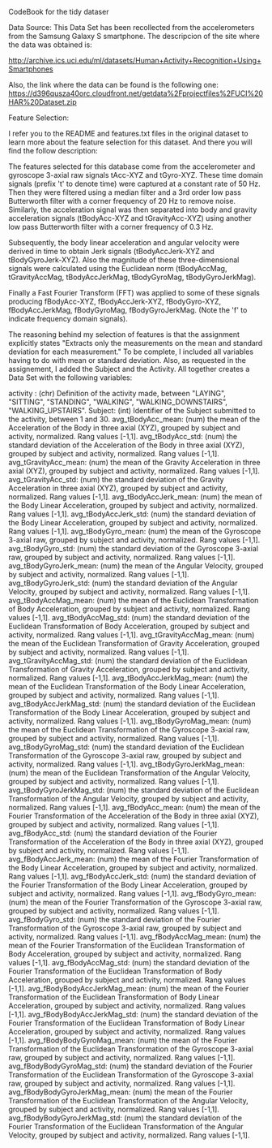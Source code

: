 CodeBook for the tidy dataser


Data Source:
This Data Set has been recollected from the accelerometers from the Samsung Galaxy S smartphone.
The descripcion of the site where the data was obtained is:

http://archive.ics.uci.edu/ml/datasets/Human+Activity+Recognition+Using+Smartphones

Also, the link where the data can be found is the following one:
https://d396qusza40orc.cloudfront.net/getdata%2Fprojectfiles%2FUCI%20HAR%20Dataset.zip



Feature Selection:

I refer you to the README and features.txt files in the original dataset to learn more about the feature selection for this dataset. 
And there you will find the follow description:

The features selected for this database come from the accelerometer and gyroscope 3-axial raw signals tAcc-XYZ and tGyro-XYZ. 
These time domain signals (prefix 't' to denote time) were captured at a constant rate of 50 Hz. Then they were filtered using a median filter and a 3rd order low pass Butterworth filter with a corner frequency of 20 Hz to remove noise. 
Similarly, the acceleration signal was then separated into body and gravity acceleration signals (tBodyAcc-XYZ and tGravityAcc-XYZ) using another low pass Butterworth filter with a corner frequency of 0.3 Hz.

Subsequently, the body linear acceleration and angular velocity were derived in time to obtain Jerk signals (tBodyAccJerk-XYZ and tBodyGyroJerk-XYZ). 
Also the magnitude of these three-dimensional signals were calculated using the Euclidean norm (tBodyAccMag, tGravityAccMag, tBodyAccJerkMag, tBodyGyroMag, tBodyGyroJerkMag).

Finally a Fast Fourier Transform (FFT) was applied to some of these signals producing fBodyAcc-XYZ, fBodyAccJerk-XYZ, fBodyGyro-XYZ, fBodyAccJerkMag, fBodyGyroMag, fBodyGyroJerkMag. (Note the 'f' to indicate frequency domain signals).


The reasoning behind my selection of features is that the assignment explicitly states "Extracts only the measurements on the mean and standard deviation for each measurement." 
To be complete, I included all variables having to do with mean or standard deviation.
Also, as requested in the assignement, I added the Subject and the Activity. All together creates a Data Set with the following variables:

activity
: (chr) Definition of the activity made, between "LAYING", "SITTING", "STANDING", "WALKING", "WALKING_DOWNSTAIRS", "WALKING_UPSTAIRS".
Subject:  (int) Identifier of the Subject submitted to the activity, between 1 and 30.
avg_tBodyAcc_mean: (num) the mean of the Acceleration of the Body in three axial (XYZ), grouped by subject and activity, normalized. Rang values [-1,1].
avg_tBodyAcc_std: (num) the standard deviation of the Acceleration of the Body in three axial (XYZ), grouped by subject and activity, normalized. Rang values [-1,1].
avg_tGravityAcc_mean: (num) the mean of the Gravity Acceleration in three axial (XYZ), grouped by subject and activity, normalized. Rang values [-1,1].
avg_tGravityAcc_std: (num) the standard deviation of the Gravity Acceleration in three axial (XYZ), grouped by subject and activity, normalized. Rang values [-1,1].
avg_tBodyAccJerk_mean: (num) the mean of the Body Linear Acceleration, grouped by subject and activity, normalized. Rang values [-1,1].
avg_tBodyAccJerk_std: (num) the standard deviation of the Body Linear Acceleration, grouped by subject and activity, normalized. Rang values [-1,1].
avg_tBodyGyro_mean: (num) the mean of the Gyroscope 3-axial raw, grouped by subject and activity, normalized. Rang values [-1,1].
avg_tBodyGyro_std: (num) the standard deviation of the Gyroscope 3-axial raw, grouped by subject and activity, normalized. Rang values [-1,1].
avg_tBodyGyroJerk_mean: (num) the mean of the Angular Velocity, grouped by subject and activity, normalized. Rang values [-1,1].
avg_tBodyGyroJerk_std: (num) the standard deviation of the Angular Velocity, grouped by subject and activity, normalized. Rang values [-1,1].
avg_tBodyAccMag_mean: (num) the mean of the Euclidean Transformation of Body Acceleration, grouped by subject and activity, normalized. Rang values [-1,1].
avg_tBodyAccMag_std: (num) the standard deviation of the Euclidean Transformation of Body Acceleration, grouped by subject and activity, normalized. Rang values [-1,1].
avg_tGravityAccMag_mean: (num) the mean of the Euclidean Transformation of Gravity Acceleration, grouped by subject and activity, normalized. Rang values [-1,1].
avg_tGravityAccMag_std: (num) the standard deviation of the Euclidean Transformation of Gravity Acceleration, grouped by subject and activity, normalized. Rang values [-1,1].
avg_tBodyAccJerkMag_mean: (num) the mean of the Euclidean Transformation of the Body Linear Acceleration, grouped by subject and activity, normalized. Rang values [-1,1].
avg_tBodyAccJerkMag_std:  (num) the standard deviation of the Euclidean Transformation of the Body Linear Acceleration, grouped by subject and activity, normalized. Rang values [-1,1].
avg_tBodyGyroMag_mean: (num) the mean of the Euclidean Transformation of the Gyroscope 3-axial raw, grouped by subject and activity, normalized. Rang values [-1,1].
avg_tBodyGyroMag_std: (num) the standard deviation of the Euclidean Transformation of the Gyroscope 3-axial raw, grouped by subject and activity, normalized. Rang values [-1,1].
avg_tBodyGyroJerkMag_mean: (num) the mean of the Euclidean Transformation of the Angular Velocity, grouped by subject and activity, normalized. Rang values [-1,1].
avg_tBodyGyroJerkMag_std: (num) the standard deviation of the Euclidean Transformation of the Angular Velocity, grouped by subject and activity, normalized. Rang values [-1,1].
avg_fBodyAcc_mean: (num) the mean of the Fourier Transformation of the Acceleration of the Body in three axial (XYZ), grouped by subject and activity, normalized. Rang values [-1,1].
avg_fBodyAcc_std: (num) the standard deviation of the Fourier Transformation of the Acceleration of the Body in three axial (XYZ), grouped by subject and activity, normalized. Rang values [-1,1].
avg_fBodyAccJerk_mean: (num) the mean of the Fourier Transformation of the Body Linear Acceleration, grouped by subject and activity, normalized. Rang values [-1,1].
avg_fBodyAccJerk_std: (num) the standard deviation of the Fourier Transformation of the Body Linear Acceleration, grouped by subject and activity, normalized. Rang values [-1,1].
avg_fBodyGyro_mean: (num) the mean of the Fourier Transformation of the Gyroscope 3-axial raw, grouped by subject and activity, normalized. Rang values [-1,1].
avg_fBodyGyro_std: (num) the standard deviation of the Fourier Transformation of the Gyroscope 3-axial raw, grouped by subject and activity, normalized. Rang values [-1,1].
avg_fBodyAccMag_mean: (num) the mean of the Fourier Transformation of the Euclidean Transformation of Body Acceleration, grouped by subject and activity, normalized. Rang values [-1,1].
avg_fBodyAccMag_std: (num) the standard deviation of the Fourier Transformation of the Euclidean Transformation of Body Acceleration, grouped by subject and activity, normalized. Rang values [-1,1].
avg_fBodyBodyAccJerkMag_mean:  (num) the mean of the Fourier Transformation of the Euclidean Transformation of Body Linear Acceleration, grouped by subject and activity, normalized. Rang values [-1,1].
avg_fBodyBodyAccJerkMag_std: (num) the standard deviation of the Fourier Transformation of the Euclidean Transformation of Body Linear Acceleration, grouped by subject and activity, normalized. Rang values [-1,1].
avg_fBodyBodyGyroMag_mean: (num) the mean of the Fourier Transformation of the Euclidean Transformation of the Gyroscope 3-axial raw, grouped by subject and activity, normalized. Rang values [-1,1].
avg_fBodyBodyGyroMag_std: (num) the standard deviation of the Fourier Transformation of the Euclidean Transformation of the Gyroscope 3-axial raw, grouped by subject and activity, normalized. Rang values [-1,1].
avg_fBodyBodyGyroJerkMag_mean: (num) the mean of the Fourier Transformation of the Euclidean Transformation of the Angular Velocity, grouped by subject and activity, normalized. Rang values [-1,1].
avg_fBodyBodyGyroJerkMag_std: (num) the standard deviation of the Fourier Transformation of the Euclidean Transformation of the Angular Velocity, grouped by subject and activity, normalized. Rang values [-1,1].
